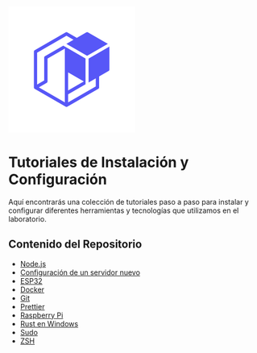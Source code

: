 <img src="/carpeta-imagenes/logo-enflujo-92.png" alt="logo enflujo" style = "height: 250px"/>

# Tutoriales de Instalación y Configuración

Aquí encontrarás una colección de tutoriales paso a paso para instalar y configurar diferentes herramientas y tecnologías que utilizamos en el laboratorio.

## Contenido del Repositorio

- [Node.js](https://github.com/enflujo/enflujo-configuracion/blob/main/node.md)
- [Configuración de un servidor nuevo](https://github.com/enflujo/enflujo-configuracion/blob/main/Configuraci%C3%B3n%20de%20un%20servidor%20nuevo.md)
- [ESP32](https://github.com/enflujo/enflujo-configuracion/blob/main/esp32.md)
- [Docker](https://github.com/enflujo/enflujo-configuracion/blob/main/docker.md)
- [Git](https://github.com/enflujo/enflujo-configuracion/blob/main/git.md)
- [Prettier](https://github.com/enflujo/enflujo-configuracion/blob/main/prettier.md)
- [Raspberry Pi](https://github.com/enflujo/enflujo-configuracion/blob/main/raspberry.md)
- [Rust en Windows](https://github.com/enflujo/enflujo-configuracion/blob/main/rust-windows.md)
- [Sudo](https://github.com/enflujo/enflujo-configuracion/blob/main/sudo.md)
- [ZSH](https://github.com/enflujo/enflujo-configuracion/blob/main/zsh.md)





